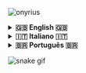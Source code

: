 <p align="left"> <img src="https://komarev.com/ghpvc/?username=onyrius&label=Profile%20views&color=0e75b6&style=flat" alt="onyrius" /> </p>

<!-- ENGLISH -->

<details>

<summary><strong>🇬🇧 English 🇬🇧</strong></summary><br />

<h1 align="center">Onyrius</h1>
<h3 align="center">A passionate artist becoming web developer</h3>
  
  <h2 align="center">Hi 👋, I'm Suelen Arruda</h2>

<p align="center">And my nickname is Onyrius. I created this name when I was a plastic artist and I decided to bring it to my new career  because his symbolic  <a href='https://dictionary.cambridge.org/pt/dicionario/ingles/oneiric' target='_target'>meaning</a> is my life!!! This tells about how I arrived here: the life is like a dream and can bring us incredible things!</p> 
<h3 align="center">🚀📖 Welcome to my tech logbook 📖 🚀 </h3> <br/>

<img align="right" src="octome.png#gh-light-mode-only" width="400em"/>
<img align="right" src="octome-dark-mode.png#gh-dark-mode-only" width="400em"/>


<h4 align="left">Languages and Tools:</h4>

<p align="left"> 
  
  <a href="https://www.w3schools.com/css/" target="_blank" rel="noreferrer">
   <img src="https://raw.githubusercontent.com/devicons/devicon/master/icons/css3/css3-original-wordmark.svg" alt="css3" width="40" height="40"/>
  </a>
  <a href="https://git-scm.com/" target="_blank" rel="noreferrer">
    <img src="https://www.vectorlogo.zone/logos/git-scm/git-scm-icon.svg" alt="git" width="40" height="40"/>
  </a> 
  <a href="https://www.w3.org/html/" target="_blank" rel="noreferrer"> 
   <img src="https://raw.githubusercontent.com/devicons/devicon/master/icons/html5/html5-original-wordmark.svg" alt="html5" width="40" height="40"/>
  </a>
  <a href="https://developer.mozilla.org/en-US/docs/Web/JavaScript" target="_blank" rel="noreferrer"> 
   <img src="https://raw.githubusercontent.com/devicons/devicon/master/icons/javascript/javascript-original.svg" alt="javascript" width="40" height="40"/>
  </a> 
  <a href="https://jestjs.io" target="_blank" rel="noreferrer">
    <img src="https://www.vectorlogo.zone/logos/jestjsio/jestjsio-icon.svg" alt="jest" width="40" height="40"/>
  </a> 
  <a  href="https://testing-library.com/" target="_blank" rel="noreferrer">
   <img src="https://testing-library.com/img/octopus-128x128.png" alt="RTL" width="40" height="40"/>
  </a>
  <a href="https://www.linux.org/" target="_blank" rel="noreferrer">
    <img src="https://raw.githubusercontent.com/devicons/devicon/master/icons/linux/linux-original.svg" alt="linux" width="40" height="40"/>
  </a>
  <a href="https://www.photoshop.com/en" target="_blank" rel="noreferrer">
    <img src="https://raw.githubusercontent.com/devicons/devicon/master/icons/photoshop/photoshop-line.svg" alt="photoshop" width="40" height="40"/>
  </a>
  <a href="https://reactjs.org/" target="_blank" rel="noreferrer">
    <img src="https://raw.githubusercontent.com/devicons/devicon/master/icons/react/react-original-wordmark.svg" alt="react" width="40" height="40"/> </a> 
  <a href="https://redux.js.org" target="_blank" rel="noreferrer">
    <img src="https://raw.githubusercontent.com/devicons/devicon/master/icons/redux/redux-original.svg" alt="redux" width="40" height="40"/>
  </a>
 <a href="https://www.docker.com/" target="_blank" rel="noreferrer">
    <img src="https://raw.githubusercontent.com/devicons/devicon/master/icons/docker/docker-original-wordmark.svg" alt="docker" width="40" height="40"/> </a>
<a href="https://www.mysql.com/" target="_blank" rel="noreferrer">
  <img src="https://raw.githubusercontent.com/devicons/devicon/master/icons/mysql/mysql-original-wordmark.svg" alt="mysql" width="40" height="40"/>
</a>
 <a href="https://nodejs.org/en/" target="_blank" rel="noreferrer">
  <img src="https://www.stickersdevs.com.br/wp-content/uploads/2022/01/nodejs-logo-adesivo-sticker.png" alt="mysql" width="40" height="40"/>
</a>
</p>

<br/>

<h3 align="left"> Need help? Contact me!! I love solve problems!! :heart:</h3>
<p align="left">
   <a href="https://gitconnected.com/onyrius/resume" ><img src="https://cdn1.iconfinder.com/data/icons/business-finance-filled-outline-3/128/1_41-512.png"  align="center" height="100" width="100"/></a>
<a href="https://www.linkedin.com/in/suelen-arruda/" target="_blank">
  <img align="center" src="https://raw.githubusercontent.com/rahuldkjain/github-profile-readme-generator/master/src/images/icons/Social/linked-in-alt.svg" alt="suelen arruda" height="30" width="40" />
  </a>
  <a href="mailto:suelenonyrius@gmail.com" target="blank">
    <img align="center" src="https://imagepng.org/wp-content/uploads/2018/03/gmail-cone-icon.png" alt="suelen arruda" height="30" width="40" />
  </a>
  <a href="http://api.whatsapp.com/send?1=pt_BR&phone=5547997956472" target="blank">
     <img align="center" src="https://i0.wp.com/multarte.com.br/wp-content/uploads/2018/11/whatsapp-logo-1.png?w=1392&ssl=1" alt="suelen arruda" height="40" width="40" />
  </a>
   
</p>

<br/>
<p>
 
   <br/>
  
  <!-- light mode -->
  
  <div align="left">
    <a href="https://github.com/onyrius#gh-light-mode-only" title="onyrius profile">
     <img width=396 src="https://github-readme-stats.vercel.app/api?username=onyrius&show_icons=true&hide=contribs,prs&cache_seconds=86400&theme=buefy#gh-light-mode-only" />
    <img width=325 src="https://github-readme-stats.vercel.app/api/top-langs/?username=onyrius&layout=compact#gh-light-mode-only" />
    <img width=396 src="https://github-readme-streak-stats.herokuapp.com?user=onyrius&theme=cobalt&date_format=M%20j%5B%2C%20Y%5D&border=BE34BE#gh-light-mode-only" alt="onyrius" />
    </a>
  </div>
  <!-- dark mode -->
  <div align="left">
    <a href="https://github.com/onyrius#gh-dark-mode-only" title="onyrius profile">
      <img width=396 src="https://github-readme-streak-stats.herokuapp.com/?user=onyrius&theme=react&border=61dafb&hide_border=true#gh-dark-mode-only" alt="SrTonn" />
      <img width=396 src="https://github-readme-stats.vercel.app/api?username=onyrius&show_icons=true&theme=react&border_color=61dafb&hide_border=true#gh-dark-mode-only" />
      <img width=325 src="https://github-readme-stats.vercel.app/api/top-langs/?username=onyrius&hide=c%23,powershell,Mathematica,Ruby,Objective-C,Objective-C%2b%2b,Cuda&title_color=61dafb&text_color=ffffff&icon_color=61dafb&bg_color=20232a&langs_count=8&layout=compact&border_color=61dafb&hide_border=true#gh-dark-mode-only" />
    </a>
  </div>
  <br>
  <br/>

</details>


<!-- PORTUGUÊS -->


   <!-- Italiano -->

<details>

<summary><strong>🇮🇹 Italiano 🇮🇹</strong></summary><br />

<h1 align="center">Onyrius</h1>
<h3 align="center">una artista appassionata diventando Software Developer</h3>
  
  <h2 align="center">Ciao 👋, Il mio nome è Suelen Arruda</h2>

<p align="center">E  il mio soprannome è Onyrius. Io ho criato questo soprannome quando ero una artista e ho risolto di usarlo qui nella tecnologia perchè il <a href='https://dictionary.cambridge.org/pt/dicionario/ingles/oneiric' target='_target'>significato</a>significato suo è tanto importante per me!!! Questo significato raconta su come sono arrivata qui. la vita è come un sogno che può portarci cose incredibili!</p> 
<h3 align="center">🚀📖 Benvenute e Benvenuti nel mio diario di bordo tech 📖 🚀 </h3> <br/>

<img align="right" src="octome.png#gh-light-mode-only" width="400em"/>
<img align="right" src="octome-dark-mode.png#gh-dark-mode-only" width="400em"/>


<h4 align="left">Linguaggi e Strumenti</h4>

<p align="left"> 
  
  <a href="https://www.w3schools.com/css/" target="_blank" rel="noreferrer">
   <img src="https://raw.githubusercontent.com/devicons/devicon/master/icons/css3/css3-original-wordmark.svg" alt="css3" width="40" height="40"/>
  </a>
  <a href="https://git-scm.com/" target="_blank" rel="noreferrer">
    <img src="https://www.vectorlogo.zone/logos/git-scm/git-scm-icon.svg" alt="git" width="40" height="40"/>
  </a> 
  <a href="https://www.w3.org/html/" target="_blank" rel="noreferrer"> 
   <img src="https://raw.githubusercontent.com/devicons/devicon/master/icons/html5/html5-original-wordmark.svg" alt="html5" width="40" height="40"/>
  </a>
  <a href="https://developer.mozilla.org/en-US/docs/Web/JavaScript" target="_blank" rel="noreferrer"> 
   <img src="https://raw.githubusercontent.com/devicons/devicon/master/icons/javascript/javascript-original.svg" alt="javascript" width="40" height="40"/>
  </a> 
  <a href="https://jestjs.io" target="_blank" rel="noreferrer">
    <img src="https://www.vectorlogo.zone/logos/jestjsio/jestjsio-icon.svg" alt="jest" width="40" height="40"/>
  </a> 
  <a  href="https://testing-library.com/" target="_blank" rel="noreferrer">
   <img src="https://testing-library.com/img/octopus-128x128.png" alt="RTL" width="40" height="40"/>
  </a>
  <a href="https://www.linux.org/" target="_blank" rel="noreferrer">
    <img src="https://raw.githubusercontent.com/devicons/devicon/master/icons/linux/linux-original.svg" alt="linux" width="40" height="40"/>
  </a>
  <a href="https://www.photoshop.com/en" target="_blank" rel="noreferrer">
    <img src="https://raw.githubusercontent.com/devicons/devicon/master/icons/photoshop/photoshop-line.svg" alt="photoshop" width="40" height="40"/>
  </a>
  <a href="https://reactjs.org/" target="_blank" rel="noreferrer">
    <img src="https://raw.githubusercontent.com/devicons/devicon/master/icons/react/react-original-wordmark.svg" alt="react" width="40" height="40"/> </a> 
  <a href="https://redux.js.org" target="_blank" rel="noreferrer">
    <img src="https://raw.githubusercontent.com/devicons/devicon/master/icons/redux/redux-original.svg" alt="redux" width="40" height="40"/>
  </a>
 <a href="https://www.docker.com/" target="_blank" rel="noreferrer">
    <img src="https://raw.githubusercontent.com/devicons/devicon/master/icons/docker/docker-original-wordmark.svg" alt="docker" width="40" height="40"/> </a>
<a href="https://www.mysql.com/" target="_blank" rel="noreferrer">
  <img src="https://raw.githubusercontent.com/devicons/devicon/master/icons/mysql/mysql-original-wordmark.svg" alt="mysql" width="40" height="40"/>
</a>
 <a href="https://nodejs.org/en/" target="_blank" rel="noreferrer">
  <img src="https://www.stickersdevs.com.br/wp-content/uploads/2022/01/nodejs-logo-adesivo-sticker.png" alt="mysql" width="40" height="40"/>
</a>
</p>

<br/>

<h3 align="left"> Avete bisogno di aiuto? Puoi contattarmi!! Mi piace tanto risolvere i problemi di logica!! :heart:</h3>
<p align="left">
   <a href="https://gitconnected.com/onyrius/resume" ><img src="https://cdn1.iconfinder.com/data/icons/business-finance-filled-outline-3/128/1_41-512.png"  align="center" height="100" width="100"/></a>
<a href="https://www.linkedin.com/in/suelen-arruda/" target="_blank">
  <img align="center" src="https://raw.githubusercontent.com/rahuldkjain/github-profile-readme-generator/master/src/images/icons/Social/linked-in-alt.svg" alt="suelen arruda" height="30" width="40" />
  </a>
  <a href="mailto:suelenonyrius@gmail.com" target="blank">
    <img align="center" src="https://imagepng.org/wp-content/uploads/2018/03/gmail-cone-icon.png" alt="suelen arruda" height="30" width="40" />
  </a>
  <a href="http://api.whatsapp.com/send?1=pt_BR&phone=5547997956472" target="blank">
     <img align="center" src="https://i0.wp.com/multarte.com.br/wp-content/uploads/2018/11/whatsapp-logo-1.png?w=1392&ssl=1" alt="suelen arruda" height="40" width="40" />
  </a>
   
</p>

<br/>
<p>
 
   <br/>
  
   <!-- light mode -->
  
  <div align="left">
    <a href="https://github.com/onyrius#gh-light-mode-only" title="onyrius profile">
     <img width=396 src="https://github-readme-stats.vercel.app/api?username=onyrius&show_icons=true&hide=contribs,prs&cache_seconds=86400&theme=buefy#gh-light-mode-only" />
    <img width=325 src="https://github-readme-stats.vercel.app/api/top-langs/?username=onyrius&layout=compact#gh-light-mode-only" />
    <img width=396 src="https://github-readme-streak-stats.herokuapp.com?user=onyrius&theme=cobalt&date_format=M%20j%5B%2C%20Y%5D&border=BE34BE#gh-light-mode-only" alt="onyrius" />
    </a>
  </div>
  <!-- dark mode -->
  <div align="left">
    <a href="https://github.com/onyrius#gh-dark-mode-only" title="onyrius profile">
      <img width=396 src="https://github-readme-streak-stats.herokuapp.com/?user=onyrius&theme=react&border=61dafb&hide_border=true#gh-dark-mode-only" alt="SrTonn" />
      <img width=396 src="https://github-readme-stats.vercel.app/api?username=onyrius&show_icons=true&theme=react&border_color=61dafb&hide_border=true#gh-dark-mode-only" />
      <img width=325 src="https://github-readme-stats.vercel.app/api/top-langs/?username=onyrius&hide=c%23,powershell,Mathematica,Ruby,Objective-C,Objective-C%2b%2b,Cuda&title_color=61dafb&text_color=ffffff&icon_color=61dafb&bg_color=20232a&langs_count=8&layout=compact&border_color=61dafb&hide_border=true#gh-dark-mode-only" />
    </a>
  </div>
  <br>
  <br/>

</details>

<details>

<summary><strong>🇧🇷 Português 🇧🇷</strong></summary><br />

<h1 align="center">Onyrius</h1>
<h3 align="center">Uma artista apaixonada se tornando DEV</h3>
  
  <h2 align="center">Oi 👋, Meu é Suelen Arruda</h2>

<p align="center">E meu apelido é Onyrius. eu criei este apelido quando eu era artista e decidi traze-lo para minha nova carreira porque seu <a href='https://dictionary.cambridge.org/pt/dicionario/ingles/oneiric' target='_target'>significado</a> simbólico é minha vida!!! Conta sobre como cheguei até aqui: a vida é como um sonho e pode nos trazer coisas incríveis!</p> 
<h3 align="center">🚀📖 Bem-vindas e bem-vindos ao meu diário de bordo tech 📖 🚀 </h3> <br/>

<img align="right" src="octome.png#gh-light-mode-only" width="400em"/>
<img align="right" src="octome-dark-mode.png#gh-dark-mode-only" width="400em"/>


<h4 align="left">Linguagens e ferramentas</h4>

<p align="left"> 
  
  <a href="https://www.w3schools.com/css/" target="_blank" rel="noreferrer">
   <img src="https://raw.githubusercontent.com/devicons/devicon/master/icons/css3/css3-original-wordmark.svg" alt="css3" width="40" height="40"/>
  </a>
  <a href="https://git-scm.com/" target="_blank" rel="noreferrer">
    <img src="https://www.vectorlogo.zone/logos/git-scm/git-scm-icon.svg" alt="git" width="40" height="40"/>
  </a> 
  <a href="https://www.w3.org/html/" target="_blank" rel="noreferrer"> 
   <img src="https://raw.githubusercontent.com/devicons/devicon/master/icons/html5/html5-original-wordmark.svg" alt="html5" width="40" height="40"/>
  </a>
  <a href="https://developer.mozilla.org/en-US/docs/Web/JavaScript" target="_blank" rel="noreferrer"> 
   <img src="https://raw.githubusercontent.com/devicons/devicon/master/icons/javascript/javascript-original.svg" alt="javascript" width="40" height="40"/>
  </a> 
  <a href="https://jestjs.io" target="_blank" rel="noreferrer">
    <img src="https://www.vectorlogo.zone/logos/jestjsio/jestjsio-icon.svg" alt="jest" width="40" height="40"/>
  </a> 
  <a  href="https://testing-library.com/" target="_blank" rel="noreferrer">
   <img src="https://testing-library.com/img/octopus-128x128.png" alt="RTL" width="40" height="40"/>
  </a>
  <a href="https://www.linux.org/" target="_blank" rel="noreferrer">
    <img src="https://raw.githubusercontent.com/devicons/devicon/master/icons/linux/linux-original.svg" alt="linux" width="40" height="40"/>
  </a>
  <a href="https://www.photoshop.com/en" target="_blank" rel="noreferrer">
    <img src="https://raw.githubusercontent.com/devicons/devicon/master/icons/photoshop/photoshop-line.svg" alt="photoshop" width="40" height="40"/>
  </a>
  <a href="https://reactjs.org/" target="_blank" rel="noreferrer">
    <img src="https://raw.githubusercontent.com/devicons/devicon/master/icons/react/react-original-wordmark.svg" alt="react" width="40" height="40"/> </a> 
  <a href="https://redux.js.org" target="_blank" rel="noreferrer">
    <img src="https://raw.githubusercontent.com/devicons/devicon/master/icons/redux/redux-original.svg" alt="redux" width="40" height="40"/>
  </a>
 <a href="https://www.docker.com/" target="_blank" rel="noreferrer">
    <img src="https://raw.githubusercontent.com/devicons/devicon/master/icons/docker/docker-original-wordmark.svg" alt="docker" width="40" height="40"/> </a>
<a href="https://www.mysql.com/" target="_blank" rel="noreferrer">
  <img src="https://raw.githubusercontent.com/devicons/devicon/master/icons/mysql/mysql-original-wordmark.svg" alt="mysql" width="40" height="40"/>
</a>
 <a href="https://nodejs.org/en/" target="_blank" rel="noreferrer">
  <img src="https://www.stickersdevs.com.br/wp-content/uploads/2022/01/nodejs-logo-adesivo-sticker.png" alt="mysql" width="40" height="40"/>
</a>
</p>

<br/>

<h3 align="left"> Precisa de ajuda? Entre em contato!! Amo resolver problemas lógicos!! :heart:</h3>
<p align="left">
   <a href="https://gitconnected.com/onyrius/resume" ><img src="https://cdn1.iconfinder.com/data/icons/business-finance-filled-outline-3/128/1_41-512.png"  align="center" height="100" width="100"/></a>
<a href="https://www.linkedin.com/in/suelen-arruda/" target="_blank">
  <img align="center" src="https://raw.githubusercontent.com/rahuldkjain/github-profile-readme-generator/master/src/images/icons/Social/linked-in-alt.svg" alt="suelen arruda" height="30" width="40" />
  </a>
  <a href="mailto:suelenonyrius@gmail.com" target="blank">
    <img align="center" src="https://imagepng.org/wp-content/uploads/2018/03/gmail-cone-icon.png" alt="suelen arruda" height="30" width="40" />
  </a>
  <a href="http://api.whatsapp.com/send?1=pt_BR&phone=5547997956472" target="blank">
     <img align="center" src="https://i0.wp.com/multarte.com.br/wp-content/uploads/2018/11/whatsapp-logo-1.png?w=1392&ssl=1" alt="suelen arruda" height="40" width="40" />
  </a>
   
</p>

<br/>
<p>
 
   <br/>
  
  <!-- light mode -->
  
  <div align="left">
    <a href="https://github.com/onyrius#gh-light-mode-only" title="onyrius profile">
     <img width=396 src="https://github-readme-stats.vercel.app/api?username=onyrius&show_icons=true&hide=contribs,prs&cache_seconds=86400&theme=buefy#gh-light-mode-only" />
    <img width=325 src="https://github-readme-stats.vercel.app/api/top-langs/?username=onyrius&layout=compact#gh-light-mode-only" />
    <img width=396 src="https://github-readme-streak-stats.herokuapp.com?user=onyrius&theme=cobalt&date_format=M%20j%5B%2C%20Y%5D&border=BE34BE#gh-light-mode-only" alt="onyrius" />
    </a>
  </div>
  <!-- dark mode -->
  <div align="left">
    <a href="https://github.com/onyrius#gh-dark-mode-only" title="onyrius profile">
      <img width=396 src="https://github-readme-streak-stats.herokuapp.com/?user=onyrius&theme=react&border=61dafb&hide_border=true#gh-dark-mode-only" alt="SrTonn" />
      <img width=396 src="https://github-readme-stats.vercel.app/api?username=onyrius&show_icons=true&theme=react&border_color=61dafb&hide_border=true#gh-dark-mode-only" />
      <img width=325 src="https://github-readme-stats.vercel.app/api/top-langs/?username=onyrius&hide=c%23,powershell,Mathematica,Ruby,Objective-C,Objective-C%2b%2b,Cuda&title_color=61dafb&text_color=ffffff&icon_color=61dafb&bg_color=20232a&langs_count=8&layout=compact&border_color=61dafb&hide_border=true#gh-dark-mode-only" />
    </a>
  </div>
  <br>
  <br/>

</details>


![snake gif](https://github.com/onyrius/onyrius/blob/output/github-contribution-grid-snake.svg#gh-light-mode-only)
